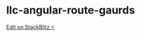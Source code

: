 # llc-angular-route-gaurds

[Edit on StackBlitz ⚡️](https://stackblitz.com/edit/llc-angular-route-gaurds)